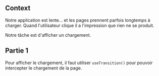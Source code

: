 ## Context

Notre application est lente... et les pages prennent parfois longtemps à charger. Quand l'utilisateur clique il a l'impression que rien ne se produit.

Notre tâche est d'afficher un chargement.

## Partie 1

Pour afficher le chargement, il faut utiliser `useTransition()` pour pouvoir intercepter le chargement de la page.
